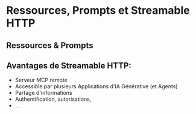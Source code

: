 # Ressources, Prompts et Streamable HTTP

## Ressources & Prompts

<!-- TODO: 🚧 -->

## Avantages de Streamable HTTP:

- Serveur MCP remote
- Accessible par plusieurs Applications d'IA Générative (et Agents)
- Partage d'informations
- Authentification, autorisations, 
- ...
